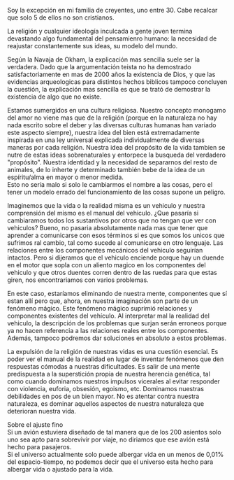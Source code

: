 Soy la excepción en mi familia de creyentes, uno entre 30. Cabe recalcar que solo 5 de ellos no son cristianos.  
  
  
  
La religión y cualquier ideología inculcada a gente joven termina devastando algo fundamental del pensamienro humano: la necesidad de reajustar constantemente sus ideas, su modelo del mundo.  
  
  
Según la Navaja de Okham, la explicación mas sencilla suele ser la verdadera. Dado que la argumentación teista no ha demostrado satisfactoriamente en mas de 2000 años la existencia de Dios, y que las evidencias arqueologicas para distintos hechos biblicos tampoco concluyen la cuestión, la explicación mas sencilla es que se trató de demostrar la existencia de algo que no existe.  
  
  
Estamos sumergidos en una cultura religiosa. Nuestro concepto monogamo del amor no viene mas que de la religión (porque en la naturaleza no hay nada escrito sobre el deber y las diversas culturas humanas han variado este aspecto siempre), nuestra idea del bien está extremadamente inspirada en una ley universal explicada individualmente de diversas maneras por cada religión. Nuestra idea del propósito de la vida tambien se nutre de estas ideas sobrenaturales y entorpece la busqueda del verdadero "propósito". Nuestra identidad y la necesidad de separarnos del resto de animales, de lo inherte y determinado también bebe de la idea de un espíritu/alma en mayor o menor medida.  
Esto no sería malo si solo le cambiarmos el nombre a las cosas, pero el tener un modelo errado del funcionamiento de las cosas supone un peligro.  
  
Imaginemos que la vida o la realidad misma es un vehiculo y nuestra comprensión del mismo es el manual del vehiculo. ¿Que pasaría si cambiaramos todos los sustantivos por otros que no tengan que ver con vehiculos? Bueno, no pasaria absolutamente nada mas que tener que aprender a comunicarse con esos términos si es que somos los unicos que sufrimos ral cambio, tal como sucede al comunicarse en otro lenguaje. Las relaciones entre los componentes mecánicos del vehiculo seguirían intactos. Pero si dijeramos que el vehiculo enciende porque hay un duende en el motor que sopla con un aliento magico en los componentes del vehiculo y que otros duentes corren dentro de las ruedas para que estas giren, nos encontrariamos con varios problemas.  
  
En este caso, estaríamos eliminando de nuestra mente, componentes que sí estan allí pero que, ahora, en nuestra imaginación son parte de un fenómeno mágico. Este fenómeno mágico suprimió relaciones y componentes existentes del vehículo. Al interpretar mal la realidad del vehiculo, la descripción de los problemas que surjan serán erroneos porque ya no hacen referencia a las relaciones reales entre los componentes. Además, tampoco podremos dar soluciones en absoluto a estos problemas.  
  
La expulsión de la religión de nuestras vidas es una cuestión esencial. Es poder ver el manual de la realidad en lugar de inventar fenómenos que den respuestas cómodas a nuestras dificultades. Es salir de una mente predispuesta a la superstición propia de nuestra herencia genética, tal como cuando dominamos nuestros impulsos vicerales al evitar responder con violencia, euforia, obsesión, egoismo, etc. Dominamos nuestras debilidades en pos de un bien mayor. No es atentar contra nuestra naturaleza, es dominar aquellos aspectos de nuestra naturaleza que deterioran nuestra vida.  
  
  
  
  
  
Sobre el ajuste fino  
Si un avión estuviera diseñado de tal manera que de los 200 asientos solo uno sea apto para sobrevivir por viaje, no diriamos que ese avión está hecho para pasajeros.  
Si el universo actualmente solo puede albergar vida en un menos de 0,01% del espacio-tiempo, no podemos decir que el universo esta hecho para albergar vida o ajustado para la vida.